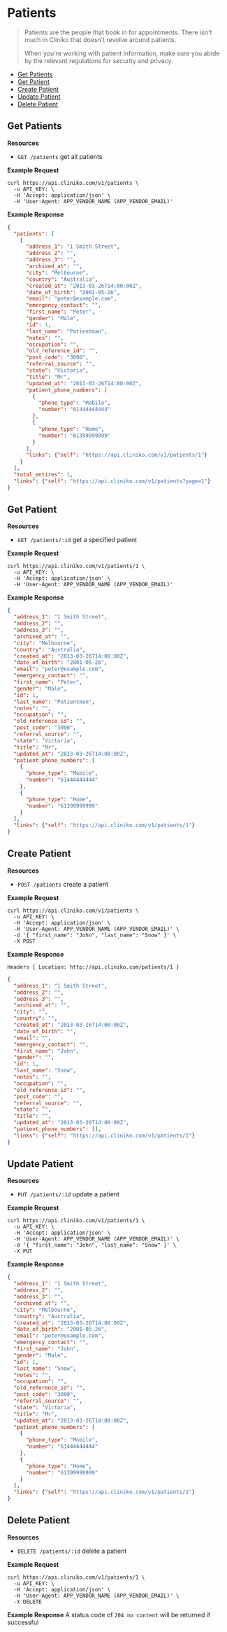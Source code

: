Patients
============
> Patients are the people that book in for appointments.  There isn't much in Cliniko that doesn't revolve around patients.
>
> When you're working with patient information, make sure you abide by the relevant regulations for security and privacy.

* [Get Patients](#get-patients "This will return all patients.")
* [Get Patient](#get-patient "This will return a specified patient.")
* [Create Patient](#create-patient "This will create a patient.")
* [Update Patient](#update-patient "This will update a patient.")
* [Delete Patient](#delete-patient "This will delete a patient.")

Get Patients
----------------

**Resources**
* ```GET /patients``` get all patients

**Example Request**
```shell
curl https://api.cliniko.com/v1/patients \
  -u API_KEY: \
  -H 'Accept: application/json' \
  -H 'User-Agent: APP_VENDOR_NAME (APP_VENDOR_EMAIL)'
```

**Example Response**
```json
{
  "patients": [
    {
      "address_1": "1 Smith Street",
      "address_2": "",
      "address_3": "",
      "archived_at": "",
      "city": "Melbourne",
      "country": "Australia",
      "created_at": "2013-03-26T14:00:00Z",
      "date_of_birth": "2001-05-26",
      "email": "peter@example.com",
      "emergency_contact": "",
      "first_name": "Peter",
      "gender": "Male",
      "id": 1,
      "last_name": "Patientman",
      "notes": "",
      "occupation": "",
      "old_reference_id": "",
      "post_code": "3000",
      "referral_source": "",
      "state": "Victoria",
      "title": "Mr",
      "updated_at": "2013-03-26T14:00:00Z",
      "patient_phone_numbers": [
        {
          "phone_type": "Mobile",
          "number": "61444444444"
        },
        {
          "phone_type": "Home",
          "number": "61399999999"
        }
      ],
      "links": {"self": "https://api.cliniko.com/v1/patients/1"}
    }
  ],
  "total_entires": 1,
  "links": {"self": "https://api.cliniko.com/v1/patients?page=1"}
}
```

Get Patient
------------

**Resources**
* ```GET /patients/:id``` get a specified patient

**Example Request**
```shell
curl https://api.cliniko.com/v1/patients/1 \
  -u API_KEY: \
  -H 'Accept: application/json' \
  -H 'User-Agent: APP_VENDOR_NAME (APP_VENDOR_EMAIL)'
```

**Example Response**
```json
{
  "address_1": "1 Smith Street",
  "address_2": "",
  "address_3": "",
  "archived_at": "",
  "city": "Melbourne",
  "country": "Australia",
  "created_at": "2013-03-26T14:00:00Z",
  "date_of_birth": "2001-05-26",
  "email": "peter@example.com",
  "emergency_contact": "",
  "first_name": "Peter",
  "gender": "Male",
  "id": 1,
  "last_name": "Patientman",
  "notes": "",
  "occupation": "",
  "old_reference_id": "",
  "post_code": "3000",
  "referral_source": "",
  "state": "Victoria",
  "title": "Mr",
  "updated_at": "2013-03-26T14:00:00Z",
  "patient_phone_numbers": [
    {
      "phone_type": "Mobile",
      "number": "61444444444"
    },
    {
      "phone_type": "Home",
      "number": "61399999999"
    }
  ],
  "links": {"self": "https://api.cliniko.com/v1/patients/1"}
}
```

Create Patient
----------------
**Resources**
* ```POST /patients``` create a patient

**Example Request**
```shell
curl https://api.cliniko.com/v1/patients \
  -u API_KEY: \
  -H 'Accept: application/json' \
  -H 'User-Agent: APP_VENDOR_NAME (APP_VENDOR_EMAIL)' \
  -d '{ "first_name": "John", "last_name": "Snow" }' \ 
  -X POST
```
**Example Response**
```
Headers { Location: http://api.cliniko.com/patients/1 }
```
```json
{
  "address_1": "1 Smith Street",
  "address_2": "",
  "address_3": "",
  "archived_at": "",
  "city": "",
  "country": "",
  "created_at": "2013-03-26T14:00:00Z",
  "date_of_birth": "",
  "email": "",
  "emergency_contact": "",
  "first_name": "John",
  "gender": "",
  "id": 1,
  "last_name": "Snow",
  "notes": "",
  "occupation": "",
  "old_reference_id": "",
  "post_code": "",
  "referral_source": "",
  "state": "",
  "title": "",
  "updated_at": "2013-03-26T14:00:00Z",
  "patient_phone_numbers": [],
  "links": {"self": "https://api.cliniko.com/v1/patients/1"}
}
```

Update Patient
----------------
**Resources**
* ```PUT /patients/:id``` update a patient

**Example Request**
```shell
curl https://api.cliniko.com/v1/patients/1 \
  -u API_KEY: \
  -H 'Accept: application/json' \
  -H 'User-Agent: APP_VENDOR_NAME (APP_VENDOR_EMAIL)' \
  -d '{ "first_name": "John", "last_name": "Snow" }' \ 
  -X PUT
```
**Example Response**
```json
{
  "address_1": "1 Smith Street",
  "address_2": "",
  "address_3": "",
  "archived_at": "",
  "city": "Melbourne",
  "country": "Australia",
  "created_at": "2013-03-26T14:00:00Z",
  "date_of_birth": "2001-05-26",
  "email": "peter@example.com",
  "emergency_contact": "",
  "first_name": "John",
  "gender": "Male",
  "id": 1,
  "last_name": "Snow",
  "notes": "",
  "occupation": "",
  "old_reference_id": "",
  "post_code": "3000",
  "referral_source": "",
  "state": "Victoria",
  "title": "Mr",
  "updated_at": "2013-03-26T14:00:00Z",
  "patient_phone_numbers": [
    {
      "phone_type": "Mobile",
      "number": "61444444444"
    },
    {
      "phone_type": "Home",
      "number": "61399999999"
    }
  ],
  "links": {"self": "https://api.cliniko.com/v1/patients/1"}
}
```

Delete Patient
----------------
**Resources**
* ```DELETE /patients/:id``` delete a patient

**Example Request**
```shell
curl https://api.cliniko.com/v1/patients/1 \
  -u API_KEY: \
  -H 'Accept: application/json' \
  -H 'User-Agent: APP_VENDOR_NAME (APP_VENDOR_EMAIL)' \
  -X DELETE
```
**Example Response**
A status code of `204 no content` will be returned if successful
